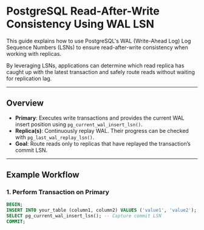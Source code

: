 # PostgreSQL Read-After-Write Consistency Using WAL LSN

This guide explains how to use PostgreSQL's WAL (Write-Ahead Log) Log Sequence Numbers (LSNs) to ensure read-after-write consistency when working with replicas.

By leveraging LSNs, applications can determine which read replica has caught up with the latest transaction and safely route reads without waiting for replication lag.

---

## Overview

- **Primary**: Executes write transactions and provides the current WAL insert position using `pg_current_wal_insert_lsn()`.
- **Replica(s)**: Continuously replay WAL. Their progress can be checked with `pg_last_wal_replay_lsn()`.
- **Goal**: Route reads only to replicas that have replayed the transaction’s commit LSN.

---

## Example Workflow

### 1. Perform Transaction on Primary

```sql
BEGIN;
INSERT INTO your_table (column1, column2) VALUES ('value1', 'value2');
SELECT pg_current_wal_insert_lsn(); -- Capture commit LSN
COMMIT;
